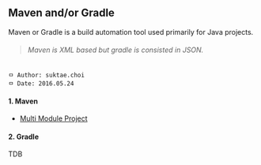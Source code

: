 ## Maven and/or Gradle
Maven or Gradle is a build automation tool used primarily for Java projects.

>###### Maven is XML based but gradle is consisted in JSON.

```
ㅁ Author: suktae.choi
ㅁ Date: 2016.05.24
```

#### 1. Maven
 - [Multi Module Project](https://github.com/agongi/study/tree/master/maven-gradle/multi-module-project/)

#### 2. Gradle
TDB
